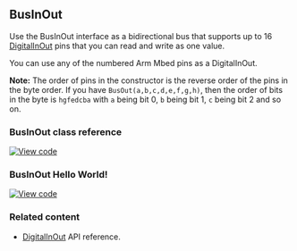 ## BusInOut

Use the BusInOut interface as a bidirectional bus that supports up to 16 [DigitalInOut](/docs/v5.8/reference/digitalinout.html) pins that you can read and write as one value.

You can use any of the numbered Arm Mbed pins as a DigitalInOut.

<span class="notes">**Note:** The order of pins in the constructor is the reverse order of the pins in the byte order. If you have `BusOut(a,b,c,d,e,f,g,h)`, then the order of bits in the byte is `hgfedcba` with `a` being bit 0, `b` being bit 1, `c` being bit 2 and so on.</span>

### BusInOut class reference

[![View code](https://www.mbed.com/embed/?type=library)](http://os.mbed.com/docs/v5.8/mbed-os-api-doxy/classmbed_1_1_bus_in_out.html)

### BusInOut Hello World!

[![View code](https://www.mbed.com/embed/?url=https://os.mbed.com/teams/mbed_example/code/BusInOut_HelloWorld/)](https://os.mbed.com/teams/mbed_example/code/BusInOut_HelloWorld/file/68629c6c4970/main.cpp)

### Related content

- [DigitalInOut](/docs/v5.8/reference/digitalinout.html) API reference.
